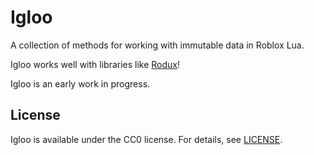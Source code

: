 # Igloo
A collection of methods for working with immutable data in Roblox Lua.

Igloo works well with libraries like [Rodux](https://github.com/Roblox/Rodux)!

Igloo is an early work in progress.

## License
Igloo is available under the CC0 license. For details, see [LICENSE](LICENSE).